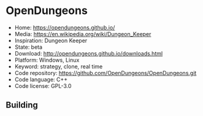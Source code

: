 # OpenDungeons

- Home: https://opendungeons.github.io/
- Media: https://en.wikipedia.org/wiki/Dungeon_Keeper
- Inspiration: Dungeon Keeper
- State: beta
- Download: http://opendungeons.github.io/downloads.html
- Platform: Windows, Linux
- Keyword: strategy, clone, real time
- Code repository: https://github.com/OpenDungeons/OpenDungeons.git
- Code language: C++
- Code license: GPL-3.0

## Building
